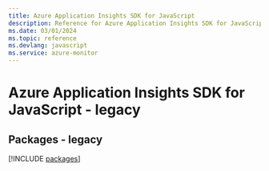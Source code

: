 ```yaml
---
title: Azure Application Insights SDK for JavaScript
description: Reference for Azure Application Insights SDK for JavaScript
ms.date: 03/01/2024
ms.topic: reference
ms.devlang: javascript
ms.service: azure-monitor
---
```

# Azure Application Insights SDK for JavaScript - legacy
## Packages - legacy
[!INCLUDE [packages](application-insights-index.md)]